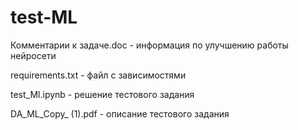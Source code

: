 # test-ML

Комментарии к задаче.doc - информация по улучшению работы нейросети 

requirements.txt - файл с зависимостями

test_Ml.ipynb - решение тестового задания

DA_ML_Copy_ (1).pdf - описание тестового задания
